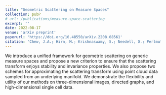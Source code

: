 ```yaml
---
title: "Geometric Scattering on Measure Spaces"
collection: pubP
# url: /publications/measure-space-scattering
excerpt: ''
date: 2022-08-17
venue: 'arXiv preprint'
paperurl: 'https://doi.org/10.48550/arXiv.2208.08561'
citation: 'Chew, J.A.; Hirn, M.; Krishnaswamy, S.; Needell, D.; Perlmutter, M.; Steach, H.R.; Viswanath, S.; Wu, H.-T. Geometric Scattering on Measure Spaces. Submitted for publication, 2022.'
---
```

We introduce a unified framework for geometric scattering on generic measure spaces and propose a new criterion to ensure that the scattering transform enjoys stability and invariance properties. We also propose two schemes for approximating the scattering transform using point cloud data sampled from an underlying manifold. We demonstrate the flexibility and utility of our methods on three-dimensional images, directed graphs, and high-dimensional single cell data.

<!-- [See paper here](https://analyticalsciencejournals.onlinelibrary.wiley.com/doi/full/10.1002/cem.3119) -->

<!-- Citation: Kazmierczak, N.P.; Chew, J.A.; Michmerhuizen, A.R.; Kim, S.E.; Drees, Z.D.; Rylaarsdam, A.; Thong, T.; Van Laar, L.; Vander Griend, D.A. Sensitivity Limits for Determining 1:1 Binding Constants from Spectrophotometric Titrations via Global Analysis. Journal of Chemometrics, 2019, 33:e3119. -->
